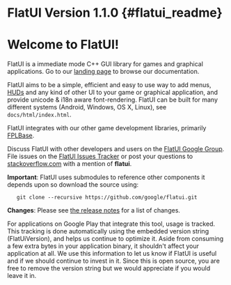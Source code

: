 FlatUI Version 1.1.0    {#flatui_readme}
====================

# Welcome to FlatUI!

FlatUI is a immediate mode C++ GUI library for games and graphical applications.
Go to our [landing page][] to browse our documentation.

FlatUI aims to be a simple, efficient and easy to use way to add menus,
[HUDs][] and any kind of other UI to your game or graphical application,
and provide unicode & i18n aware font-rendering.
FlatUI can be built for many different systems (Android, Windows, OS X, Linux),
see `docs/html/index.html`.

FlatUI integrates with our other game development libraries, primarily
[FPLBase][].

Discuss FlatUI with other developers and users on the
[FlatUI Google Group][]. File issues on the [FlatUI Issues Tracker][]
or post your questions to [stackoverflow.com][] with a mention of
**flatui**.

**Important**: FlatUI uses submodules to reference other components it depends
upon so download the source using:

~~~{.sh}
   git clone --recursive https://github.com/google/flatui.git
~~~

**Changes**: Please see [the release notes](./release_notes.md) for a list of changes.

For applications on Google Play that integrate this tool, usage is tracked.
This tracking is done automatically using the embedded version string
(FlatUiVersion), and helps us continue to optimize it. Aside from
consuming a few extra bytes in your application binary, it shouldn't affect
your application at all.  We use this information to let us know if FlatUI
is useful and if we should continue to invest in it. Since this is open
source, you are free to remove the version string but we would appreciate if
you would leave it in.

  [FlatUI Google Group]: http://groups.google.com/group/flatuilib
  [FlatUI Issues Tracker]: http://github.com/google/flatui/issues
  [stackoverflow.com]: http://stackoverflow.com/search?q=flatui
  [landing page]: http://google.github.io/flatui
  [FPLBase]: https://github.com/google/fplbase
  [HUDs]: https://en.wikipedia.org/wiki/Head-up_display
